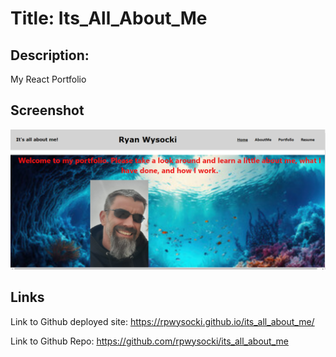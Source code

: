 # Title: Its_All_About_Me
## Description: 
My React Portfolio
## Screenshot
![Alt text](image.png)
## Links
Link to Github deployed site: https://rpwysocki.github.io/its_all_about_me/

Link to Github Repo: https://github.com/rpwysocki/its_all_about_me